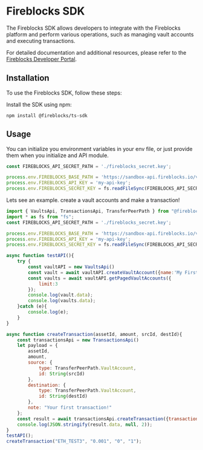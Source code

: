 # Fireblocks SDK

The Fireblocks SDK allows developers to integrate with the Fireblocks platform and perform various operations, such as managing vault accounts and executing transactions.

For detailed documentation and additional resources, please refer to the [Fireblocks Developer Portal](https://developers.fireblocks.com/).

## Installation

To use the Fireblocks SDK, follow these steps:

Install the SDK using npm:

```shell
npm install @fireblocks/ts-sdk
```

## Usage
You can initialize you environment variables in your env file, or just provide them when you initialize and API module.
```javascript
const FIREBLOCKS_API_SECRET_PATH = './fireblocks_secret.key';

process.env.FIREBLOCKS_BASE_PATH = 'https://sandbox-api.fireblocks.io/v1';
process.env.FIREBLOCKS_API_KEY = 'my-api-key';
process.env.FIREBLOCKS_SECRET_KEY = fs.readFileSync(FIREBLOCKS_API_SECRET_PATH, "utf8").replace(/\\n/gm, "\n");
```

Lets see an example. create a vault accounts and make a transaction!
```javascript
import { VaultsApi, TransactionsApi, TransferPeerPath } from "@fireblocks/fireblocks-api-client-typescript";
import * as fs from "fs";
const FIREBLOCKS_API_SECRET_PATH = './fireblocks_secret.key';

process.env.FIREBLOCKS_BASE_PATH = 'https://sandbox-api.fireblocks.io/v1';
process.env.FIREBLOCKS_API_KEY = 'my-api-key';
process.env.FIREBLOCKS_SECRET_KEY = fs.readFileSync(FIREBLOCKS_API_SECRET_PATH, "utf8").replace(/\\n/gm, "\n");

async function testAPI(){
    try {
        const vaultAPI = new VaultsApi()
        const vault = await vaultAPI.createVaultAccount({name:'My First Vault Account', hiddenOnUI: false,autoFuel: false});
        const vaults = await vaultAPI.getPagedVaultAccounts({
            limit:3
        });
        console.log(vault.data);
        console.log(vaults.data);
    }catch (e){
        console.log(e);
    }
}

async function createTransaction(assetId, amount, srcId, destId){
    const transactionsApi = new TransactionsApi()
    let payload = {
        assetId,
        amount,
        source: {
            type: TransferPeerPath.VaultAccount,
            id: String(srcId)
        },
        destination: {
            type: TransferPeerPath.VaultAccount,
            id: String(destId)
        },
        note: "Your first transaction!"
    };
    const result = await transactionsApi.createTransaction({transactionRequest:payload});
    console.log(JSON.stringify(result.data, null, 2));
}
testAPI();
createTransaction("ETH_TEST3", "0.001", "0", "1");
```
